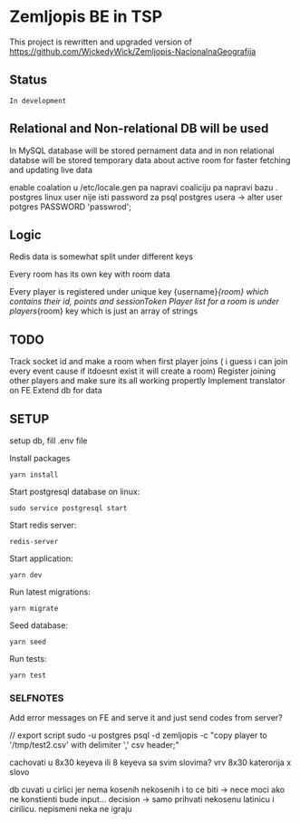 # Zemljopis BE in TSP

This project is rewritten and upgraded version of https://github.com/WickedyWick/Zemljopis-NacionalnaGeografija

## Status
    In development

## Relational and Non-relational DB will be used

In MySQL database will be stored pernament data and in non relational databse will be stored temporary data about active room for faster fetching and updating live data


enable coalation u /etc/locale.gen pa napravi coaliciju pa napravi bazu . 
postgres linux user nije isti password za psql postgres usera -> alter user potgres PASSWORD 'passwrod';

## Logic
Redis data is somewhat split under different keys

Every room has its own key with room data

Every player is registered under unique key {username}_{room} which contains their id, points and sessionToken
Player list for a room is under players_{room} key which is just an array of strings

## TODO 
Track socket id and make a room when first player joins ( i guess i can join every event cause if itdoesnt exist it will create a room)
Register joining other players and make sure its all working propertly
Implement translator on FE
Extend db for data

## SETUP
setup db, fill .env file

Install packages
```
yarn install 
```

Start postgresql database on linux:
```
sudo service postgresql start
```

Start redis server:
```
redis-server
```

Start application:
```
yarn dev
```

Run latest migrations:
```
yarn migrate
```

Seed database:
```
yarn seed
```

Run tests:
```
yarn test
```
### SELFNOTES
Add error messages on FE and serve it and just send codes from server?

// export script
sudo -u postgres psql -d zemljopis -c "copy player to '/tmp/test2.csv' with delimiter ',' csv header;"

cachovati u 8x30 keyeva ili 8 keyeva sa svim slovima? vrv 8x30 katerorija x slovo

db cuvati u cirlici jer nema kosenih nekosenih i to ce biti  -> nece moci ako ne konstienti bude input... 
decision -> samo prihvati nekosenu latinicu i cirilicu. nepismeni neka ne igraju
